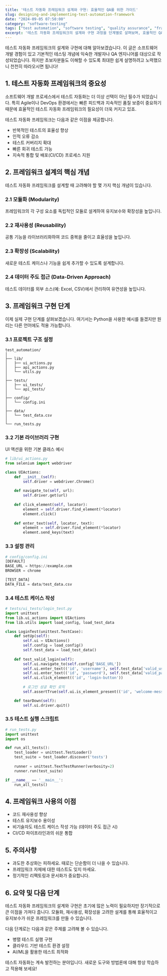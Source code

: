 ```yaml
---
title: '테스트 자동화 프레임워크 설계와 구현: 효율적인 QA를 위한 가이드'
slug: designing-and-implementing-test-automation-framework
date: "2024-09-05 07:50:00"
category: "software-testing"
tags: ["test automation", "software testing", "quality assurance", "framework design"]
excerpt: '테스트 자동화 프레임워크의 설계와 구현 과정을 단계별로 살펴보며, 효율적인 QA 프로세스 구축 방법을 알아봅니다.'
---
```


테스트 자동화 프레임워크의 설계와 구현에 대해 알아보겠습니다. 이 글은 소프트웨어 개발 경험이 있고 기본적인 테스팅 개념에 익숙한 개발자나 QA 엔지니어를 대상으로 작성되었습니다. 하지만 초보자분들도 이해할 수 있도록 최대한 쉽게 설명하려고 노력했으니 천천히 따라오시면 됩니다!

## 1. 테스트 자동화 프레임워크의 중요성

소프트웨어 개발 프로세스에서 테스트 자동화는 더 이상 선택이 아닌 필수가 되었습니다. 특히 Agile이나 DevOps 환경에서는 빠른 피드백과 지속적인 품질 보증이 중요하기 때문에 효율적인 테스트 자동화 프레임워크의 필요성이 더욱 커지고 있죠.

테스트 자동화 프레임워크는 다음과 같은 이점을 제공합니다.

- 반복적인 테스트의 효율성 향상
- 인적 오류 감소
- 테스트 커버리지 확대
- 빠른 회귀 테스트 가능
- 지속적 통합 및 배포(CI/CD) 프로세스 지원

## 2. 프레임워크 설계의 핵심 개념

테스트 자동화 프레임워크를 설계할 때 고려해야 할 몇 가지 핵심 개념이 있습니다.

### 2.1 모듈화 (Modularity)

프레임워크의 각 구성 요소를 독립적인 모듈로 설계하여 유지보수와 확장성을 높입니다.

### 2.2 재사용성 (Reusability)

공통 기능을 라이브러리화하여 코드 중복을 줄이고 효율성을 높입니다.

### 2.3 확장성 (Scalability)

새로운 테스트 케이스나 기능을 쉽게 추가할 수 있도록 설계합니다.

### 2.4 데이터 주도 접근 (Data-Driven Approach)

테스트 데이터를 외부 소스(예: Excel, CSV)에서 관리하여 유연성을 높입니다.

## 3. 프레임워크 구현 단계

이제 실제 구현 단계를 살펴보겠습니다. 여기서는 Python을 사용한 예시를 들겠지만 원리는 다른 언어에도 적용 가능합니다.

### 3.1 프로젝트 구조 설정

```
test_automation/
│
├── lib/
│   ├── ui_actions.py
│   ├── api_actions.py
│   └── utils.py
│
├── tests/
│   ├── ui_tests/
│   └── api_tests/
│
├── config/
│   └── config.ini
│
├── data/
│   └── test_data.csv
│
└── run_tests.py
```

### 3.2 기본 라이브러리 구현

UI 액션을 위한 기본 클래스 예시

```python
# lib/ui_actions.py
from selenium import webdriver

class UIActions:
    def __init__(self):
        self.driver = webdriver.Chrome()
    
    def navigate_to(self, url):
        self.driver.get(url)
    
    def click_element(self, locator):
        element = self.driver.find_element(*locator)
        element.click()
    
    def enter_text(self, locator, text):
        element = self.driver.find_element(*locator)
        element.send_keys(text)
```

### 3.3 설정 관리

```python
# config/config.ini
[DEFAULT]
BASE_URL = https://example.com
BROWSER = chrome

[TEST_DATA]
DATA_FILE = data/test_data.csv
```

### 3.4 테스트 케이스 작성

```python
# tests/ui_tests/login_test.py
import unittest
from lib.ui_actions import UIActions
from lib.utils import load_config, load_test_data

class LoginTest(unittest.TestCase):
    def setUp(self):
        self.ui = UIActions()
        self.config = load_config()
        self.test_data = load_test_data()
    
    def test_valid_login(self):
        self.ui.navigate_to(self.config['BASE_URL'])
        self.ui.enter_text(('id', 'username'), self.test_data['valid_username'])
        self.ui.enter_text(('id', 'password'), self.test_data['valid_password'])
        self.ui.click_element(('id', 'login-button'))
        
        # 로그인 성공 확인 로직
        self.assertTrue(self.ui.is_element_present(('id', 'welcome-message')))

    def tearDown(self):
        self.ui.driver.quit()
```

### 3.5 테스트 실행 스크립트

```python
# run_tests.py
import unittest
import os

def run_all_tests():
    test_loader = unittest.TestLoader()
    test_suite = test_loader.discover('tests')
    
    runner = unittest.TextTestRunner(verbosity=2)
    runner.run(test_suite)

if __name__ == '__main__':
    run_all_tests()
```

## 4. 프레임워크 사용의 이점

- 코드 재사용성 향상
- 테스트 유지보수 용이성
- 비기술자도 테스트 케이스 작성 가능 (데이터 주도 접근 시)
- CI/CD 파이프라인과의 쉬운 통합

## 5. 주의사항

- 과도한 추상화는 피하세요. 때로는 단순함이 더 나을 수 있습니다.
- 프레임워크 자체에 대한 테스트도 잊지 마세요.
- 정기적인 리팩토링과 문서화가 중요합니다.

## 6. 요약 및 다음 단계

테스트 자동화 프레임워크의 설계와 구현은 초기에 많은 노력이 필요하지만 장기적으로 큰 이점을 가져다 줍니다. 모듈화, 재사용성, 확장성을 고려한 설계를 통해 효율적이고 유지보수가 쉬운 프레임워크를 만들 수 있습니다.

다음 단계로는 다음과 같은 주제를 고려해 볼 수 있습니다.

- 병렬 테스트 실행 구현
- 클라우드 기반 테스트 환경 설정
- AI/ML을 활용한 테스트 최적화

테스트 자동화는 계속 발전하는 분야입니다. 새로운 도구와 방법론에 대해 항상 학습하고 적용해 보세요!

